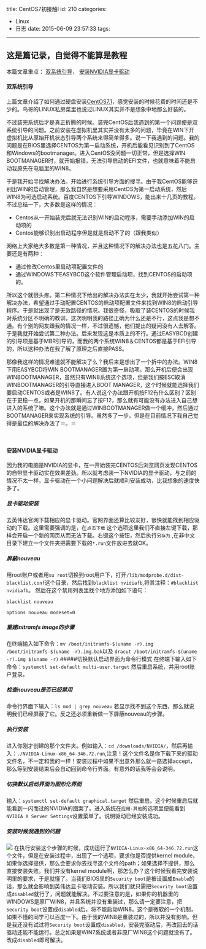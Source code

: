 title: CentOS7初接触Ⅰ
id: 210
categories:
  - Linux
  - 日志
date: 2015-06-09 23:57:33
tags:
---

## 这是篇记录，自觉得不能算是教程

本篇文章重点： [双系统引导](#jump1)， [安装NVIDIA显卡驱动](#jump2)
<!--more-->
<span id="jump1"></span>
#### 双系统引导

上篇文章介绍了如何通过硬盘安装[CentOS7.1](http://molunerfinn.com/centos7-1inwin8-1.html "http://molunerfinn.com/centos7-1inwin8-1.html")，感觉安装的时候花费的时间还是不少的。鸟哥的LINUX私房菜里也说过LINUX其实并不是想象中地那么好装的。

不过装完系统后才是真正折腾的时候。装完CentOS后我遇到的第一个问题便是双系统引导的问题。之前安装在虚拟机里其实并没有太多的问题，毕竟在WIN下开虚拟机比从原始开机状态引导两个系统来得简单得多。说一下我遇到的问题。我的问题是在BIOS里选择CENTOS为第一启动系统，开机后能看见识别到了CentOS和Windows的bootmanager。进入CentOS没问题一切正常，但是选择WIN BOOTMANAGER时，就开始报错，无法引导启动的EFI文件，也就意味着不能启动我原先在电脑里的WIN8。

于是我开始寻找解决办法。开始进行系统引导方面的搜寻。由于我CentOS能够识别出WIN的启动管理，那么我自然是想要采用CentOS为第一启动系统，然后WIN8为可选启动系统。百度CENTOS下引导WINDOWS，能出来十几页的教程。不过总结一下，大多数是这样的情况：

*   Centos从一开始装完后就无法识别WIN的启动程序，需要手动添加WIN的启动项的
*   Centos能够识别出启动程序但是就是启动不了的（跟我类似）

网络上大家绝大多数是第一种情况，并且这种情况下的解决办法也是五花八门。主要还是有两种：

*   通过修改Centos里启动项配置文件的
*   通过WINDOWS下EASYBCD这个软件管理启动项，找到CENTOS的启动项的。

所以这个就很头疼。第二种情况下给出的解决办法实在太少，我就开始尝试第一种解决办法，希望通过手动配置CENTOS的启动项配置文件来找到WIN8的启动引导程序。于是就出现了是无效路径的情况。我很奇怪，吸取了装CENTOS的时候我对系统分区不明确的教训，这次明明我的路径正确为什么还是不行，这点我是想不通。有个别的网友跟我的情况一样，不过很遗憾，他们提出的疑问没有人去解答。
于是我就开始尝试第二种办法。后来发现这是本质上的不行。通过EASYBCD创建的引导项是基于MBR引导的，而我的两个系统WIN8＆CENTOS都是基于EFI引导的，所以这种办法在我了解了原理之后直接PASS。

那像我这样的情况难道就不能解决了么？我后来是想出了一个折中的办法。WIN8下用EASYBCD将WIN BOOTMANAGER置为第一启动项。那么开机后便会出现WINBOOTMANAGER，虽然只有WIN8系统这个选项，但是我们按ESC取消WINBOOTMANAGER的引导直接进入BOOT MANAGER，这个时候就能选择我们要启动CENTOS或者是WIN8了。有人说这个办法跟开机按F12有什么区别？区别在于更稳一点，如果开机的那瞬间忘了按F12，那么就有可能没有办法进入自己想进入的系统了嘛。这个办法就是通过WINBOOTMANAGER做一个缓冲，然后通过BOOTMANAGER来实现系统的引导。虽然多了一步，但是在目前情况下我自己觉得是最佳的解决办法了＝。＝

&nbsp;

#### 安装NVIDIA显卡驱动
因为我的电脑是NVIDIA的显卡，在一开始装完CENTOS后浏览网页发现CENTOS的自带显卡驱动实在效果差劲。所以就考虑装一下NVIDIA的显卡驱动，与之前的情况不太一样，显卡驱动在一个小问题解决后就顺利安装成功，比我想象的速度快多了。
##### 显卡驱动安装
去英伟达官网下载相应的显卡驱动。官网界面还算比较友好，很快就能找到相应驱动的下载。这里需要强调的是，在`点击下载` 这个选项这里我们不直接左键下载，那样会开启一个新的网页从而无法下载。右键这个按钮，然后执行`另存为` ,在非中文目录下建立一个文件夹把需要下载的`*.run`文件放进去就OK。
##### 屏蔽nouveau
用root账户或者用`su root`切换到root用户下，打开`/lib/modprobe.d/dist-blacklist.conf`这个目录，然后找到`blacklist nvidiafb`,将其注释：`#blacklist nvidiafb`。
然后在这个禁用列表里找个地方添加如下语句：

`blacklist nouveau`

`options nouveau modeset=0`
##### 重建initramfs image的步骤
在终端输入如下命令：`mv /boot/initramfs-$(uname -r).img /boot/initramfs-$(uname -r).img.bak`以及
`dracut /boot/initramfs-$(uname -r).img $(uname -r)`
#####切换默认启动界面为命令行模式
在终端下输入如下命令：`systemctl set-default multi-user.target`
然后重启系统，并用root账户登录。
##### 检查nouveau是否已经禁用
命令行界面下输入：`ls mod | grep nouveau`
若显示找不到这个东西，那么就说明我们已经屏蔽了它。反之还必须重新做一下屏蔽nouveau的步骤。
##### 执行安装
进入你刚才创建的那个文件夹。例如输入：`cd /downloads/NVIDIA/`，然后再输入：`./NVIDIA-Linux-x86_64-346.72.run`,注意！这个文件名是你下载下来的驱动文件名，不一定和我的一样！安装过程中如果不出意外那么就一路选择accept，那么等到安装结束后会自动回到命令行界面。有意外的话我等会会说明。
##### 切换默认启动界面为图形化界面
输入：`systemctl set-default graphical.target`
然后重启。这个时候重启后就能看到一闪而过的NVIDIA的图案了。进入系统在`应用-其他`的选项里便能看到`NVIDIA X Server Settings`设置菜单了。说明驱动已经安装成功。
##### 安装时候我遇到的问题
![](http://img2.piegg.cn/NVIDIA驱动问题.jpg)
在执行安装这个步骤的时候，成功运行了`NVIDIA-Linux-x86_64-346.72.run`这个文件，但是在安装过程中，出现了一个选项，要求你是否提供kernel module，如果你选择提供，那么会要求你去找寻这个文件的path；如果选择不提供，那么直接安装失败。我们并没有kernel module啊，那怎么办？这个时候我看完安装说明里的要求，于是就懂了。当我们BIOS里的`Security boot`是被设置成`Enable`的话，那么就会影响到英伟达显卡驱动安装。所以我们就只需把`Security boot`设置成`disabled`就行了，问题就能解决。不过要注意的是，如果你的机器里的WINDOWS是原厂WIN8，并且系统并没有重装过，那么请一定要注意，把`Security boot`设置成`disabled`后，将不能启动WIN8。这个是微软的一个机制，如果不懂的同学可以百度一下。由于我的WIN8是重装过的，所以并没有影响。但是我还没有试过将`Security boot`设置成`disabled`，安装完驱动后，再改回去的话驱动还能不能运行。总之如果是WIN7系统或者非原厂WIN8这个问题就没有了。改成`disabled`即可解决。
